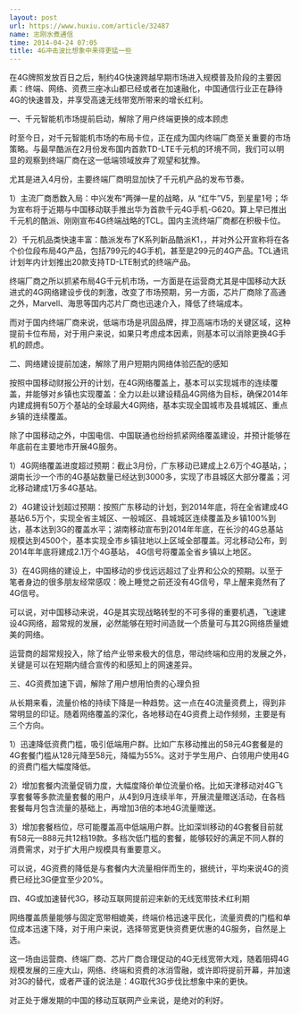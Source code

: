 ```yaml
---
layout: post
url: https://www.huxiu.com/article/32487
name: 志刚水煮通信
time: 2014-04-24 07:05
title: 4G冲击波比想象中来得更猛一些
---
```

在4G牌照发放百日之后，制约4G快速跨越早期市场进入规模普及阶段的主要因素：终端、网络、资费三座冰山都已经或者在加速融化，中国通信行业正在静待4G的快速普及，并享受高速无线带宽所带来的增长红利。

一、千元智能机市场提前启动，解除了用户终端更换的成本顾虑

时至今日，对千元智能机市场的布局卡位，正在成为国内终端厂商至关重要的市场策略。与最早酷派在2月份发布国内首款TD-LTE千元机的环境不同，我们可以明显的观察到终端厂商在这一低端领域放弃了观望和犹豫。

尤其是进入4月份，主要终端厂商明显加快了千元机产品的发布节奏。

1）主流厂商悉数入局：中兴发布“两弹一星的战略，从 “红牛”V5，到星星1号；华为宣布将于近期与中国移动联手推出华为首款千元4G手机-G620。算上早已推出千元机的酷派、刚刚宣布4G终端战略的TCL。国内主流终端厂商都在积极卡位。

2）千元机品类快速丰富：酷派发布了K系列新品酷派K1，，并对外公开宣称将在各个价位段布局4G产品，包括799元的4G手机，甚至是299元的4G产品。TCL通讯计划年内计划推出20款支持TD-LTE制式的终端产品。

终端厂商之所以抓紧布局4G千元机市场，一方面是在运营商尤其是中国移动大跃进式的4G网络建设步伐的刺激，改变了市场预期，另一方面，芯片厂商除了高通之外，Marvell、海思等国内芯片厂商也迅速介入，降低了终端成本。

而对于国内终端厂商来说，低端市场是巩固品牌，捍卫高端市场的关键区域，这种提前卡位布局，对于用户来说，如果只考虑成本因素，则基本可以消除更换4G手机的顾虑。

二、网络建设提前加速，解除了用户短期内网络体验匹配的感知

按照中国移动财报公开的计划，在4G网络覆盖上，基本可以实现城市的连续覆盖，并能够对乡镇也实现覆盖：全力以赴以建设精品4G网络为目标，确保2014年内建成拥有50万个基站的全球最大4G网络，基本实现全国城市及县城城区、重点乡镇的连续覆盖。

除了中国移动之外，中国电信、中国联通也纷纷抓紧网络覆盖建设，并预计能够在年底前在主要地市开展4G服务。

1）4G网络覆盖进度超过预期：截止3月份，广东移动已建成上2.6万个4G基站，；湖南长沙一个市的4G基站数量已经达到3000多，实现了市县城区大部分覆盖；河北移动建成1万多4G基站。

2）4G建设计划超过预期：按照广东移动的计划，到2014年底，将在全省建成4G基站6.5万个，实现全省主城区、一般城区、县城城区连续覆盖及乡镇100%到达，基本达到3G的覆盖水平；湖南移动宣布到2014年年底，在长沙的4G总基站规模达到4500个，基本实现全市乡镇驻地以上区域全部覆盖。河北移动公布，到2014年年底将建成2.1万个4G基站， 4G信号将覆盖全省乡镇以上地区。

3）在4G网络的建设上，中国移动的步伐远远超过了业界和公众的预期。以至于笔者身边的很多朋友经常感叹：晚上睡觉之前还没有4G信号，早上醒来竟然有了4G信号。

可以说，对中国移动来说，4G是其实现战略转型的不可多得的重要机遇，飞速建设4G网络，超常规的发展，必然能够在短时间造就一个质量可与其2G网络质量媲美的网络。

运营商的超常规投入，除了给产业带来极大的信息，带动终端和应用的发展之外，关键是可以在短期内缝合宣传的和感知上的网速差异。

三、4G资费加速下调，解除了用户想用怕贵的心理负担

从长期来看，流量价格的持续下降是一种趋势。这一点在4G流量资费上，得到非常明显的印证。随着网络覆盖的深化，各地移动在4G资费上动作频频，主要是有三个方向。

1）迅速降低资费门槛，吸引低端用户群。比如广东移动推出的58元4G套餐是的4G套餐门槛从128元降至58元，降幅为55%。这对于学生用户、白领用户使用4G的资费门槛大幅度降低。

2）增加套餐内流量促销力度，大幅度降价单位流量价格。比如天津移动对4G飞享套餐等多款流量套餐的用户，从4到9月连续半年，开展流量赠送活动，在各档套餐每月包含流量的基础上，再增加3倍的本地4G流量赠送。

3）增加套餐档位，尽可能覆盖高中低端用户群。比如深圳移动的4G套餐目前就有58元—888元共12档19款。多档次低门槛的套餐，能够较好的满足不同人群的消费需求，对于扩大用户规模具有重要意义。

可以说，4G资费的降低是与套餐内大流量相伴而生的，据统计，平均来说4G的资费已经比3G便宜至少20%。

四、4G或加速替代3G，移动互联网提前迎来新的无线宽带技术红利期

网络覆盖质量能够与固定宽带相媲美，终端价格迅速平民化，流量资费的门槛和单位成本迅速下降，对于用户来说，选择带宽更快资费更优惠的4G服务，自然是上选。

这一场由运营商、终端厂商、芯片厂商合理促动的4G无线宽带大戏，随着阻碍4G规模发展的三座大山，网络、终端和资费的冰消雪融，或许即将提前开幕，并加速对3G的替代，或者严谨的说法是：4G取代3G步伐比想象中来的更快。

对正处于爆发期的中国的移动互联网产业来说，是绝对的利好。

